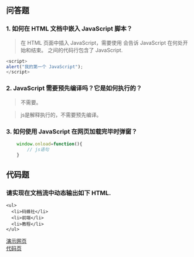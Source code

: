 ## 问答题
### 1. 如何在 HTML 文档中嵌入 JavaScript 脚本？  
>在 HTML 页面中插入 JavaScript，需要使用 <script> 标签。 <script> 和 </script> 会告诉 JavaScript 在何处开始和结束。 <script> 和 </script> 之间的代码行包含了 JavaScript.  
```js
<script>
alert("我的第一个 JavaScript");
</script>
```

### 2. JavaScript 需要预先编译吗？它是如何执行的？
>不需要。

>js是解释执行的，不需要预先编译。  

### 3. 如何使用 JavaScript 在网页加载完毕时弹窗？
```js
    window.onload=function(){
        // js语句
    }
```

## 代码题
### 请实现在文档流中动态输出如下 HTML.
```
<ul>
  <li>码蜂社</li>
  <li>前端</li>
  <li>教程</li>
</ul>
```  
[演示网页](https://zhouxv.github.io/mfs-homework/23.JavaScript简介/网页.html)   
[代码页](https://github.com/zhouxv/mfs-homework/blob/master/23.JavaScript简介/网页.html)